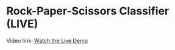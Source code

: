 # Rock-Paper-Scissors Classifier (LIVE)

Video link: [Watch the Live Demo](https://youtu.be/FzUbuWHH35A)
